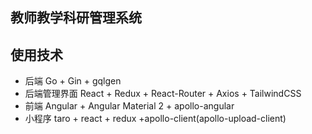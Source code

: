 ## 教师教学科研管理系统

## 使用技术

- 后端 Go + Gin + gqlgen 
- 后端管理界面 React + Redux + React-Router + Axios + TailwindCSS
- 前端 Angular + Angular Material 2 + apollo-angular
- 小程序 taro + react + redux +apollo-client(apollo-upload-client)
